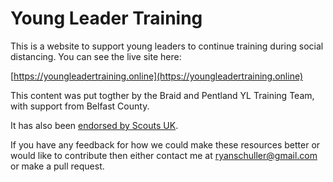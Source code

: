 # Young Leader Training

This is a website to support young leaders to continue training during social distancing. You can see the live site here:

[https://youngleadertraining.online](https://youngleadertraining.online)

This content was put togther by the Braid and Pentland YL Training Team, with support from Belfast County.

It has also been [endorsed by Scouts UK](https://www.scouts.org.uk/volunteers/running-your-section/running-an-explorer-unit/explorers-covid-19-safe-games-and-activities/).

If you have any feedback for how we could make these resources better or would like to contribute then either contact me at ryanschuller@gmail.com or make a pull request.
